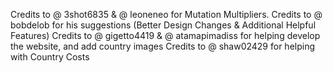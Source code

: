 Credits to @ 3shot6835 & @ leoneneo for Mutation Multipliers.
Credits to @ bobdelob for his suggestions (Better Design Changes & Additional Helpful Features)
Credits to @ gigetto4419 & @ atamapimadiss for helping develop the website, and add country images
Credits to @ shaw02429 for helping with Country Costs
